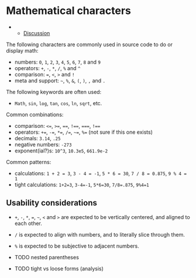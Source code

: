 # Mathematical characters

- - [Discussion](https://github.com/sf-playground/hack-usability/issues/4)

The following characters are commonly used in source code to do or display math:
- numbers: `0`, `1`, `2`, `3`, `4`, `5`, `6`, `7`, `8` and `9`
- operators: `+`, `-`, `*`, `/`, `%` and `^`
- comparison: `=`, `<`, `>` and `!`
- meta and support: `~`, `%`, `&`, `(`, `)`, `,` and `.`

The following keywords are often used:
- `Math`, `sin`, `log`, `tan`, `cos`, `ln`, `sqrt`, etc.

Common combinations:
- comparison: `<=`, `>=`, `==`, `!==`, `===`, `!==`
- operators: `+=`, `-=`, `*=`, `/=`, `~=`, `%=` (not sure if this one exists)
- decimals: `3.14`, `.25`
- negative numbers: `-273`
- exponent(ial?)s: `10^3`, `10.3e5`, `661.9e-2`

Common patterns:
- calculations: `1 + 2 = 3`, `3 - 4 = -1`, `5 * 6 = 30`, `7 / 8 = 0.875`, `9 % 4 = 1`
- tight calculations: `1+2=3`, `3-4=-1`, `5*6=30`, `7/8=.875`, `9%4=1`

## Usability considerations

- `+`, `-`, `*`, `=`, `~`, `<` and `>` are expected to be vertically centered, and aligned to each other.
- `/` is expected to align with numbers, and to literally slice through them.
- `%` is expected to be subjective to adjacent numbers.

- TODO nested parentheses
- TODO tight vs loose forms (analysis)
